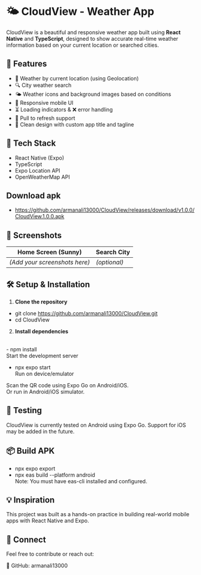 # 🌤️ CloudView - Weather App

CloudView is a beautiful and responsive weather app built using **React Native** and **TypeScript**, designed to show accurate real-time weather information based on your current location or searched cities.

## 🚀 Features

- 📍 Weather by current location (using Geolocation)
- 🔍 City weather search
- 🌤️ Weather icons and background images based on conditions
- 📱 Responsive mobile UI
- ⏳ Loading indicators & ❌ error handling
- 🧭 Pull to refresh support
- 🎨 Clean design with custom app title and tagline

## 🔧 Tech Stack

- React Native (Expo)
- TypeScript
- Expo Location API
- OpenWeatherMap API

## Download apk 

- https://github.com/armanali13000/CloudView/releases/download/v1.0.0/CloudView.1.0.0.apk

## 📸 Screenshots

| Home Screen (Sunny) | Search City |
|---------------------|-------------|
| *(Add your screenshots here)* | *(optional)* |

## 🛠️ Setup & Installation

1. **Clone the repository**

- git clone https://github.com/armanali13000/CloudView.git <br>
- cd CloudView


2. **Install dependencies**
<br>
- npm install <br>
Start the development server

- npx expo start <br>
Run on device/emulator

Scan the QR code using Expo Go on Android/iOS.
<br>
Or run in Android/iOS simulator.

## 🧪 Testing
CloudView is currently tested on Android using Expo Go. Support for iOS may be added in the future.

## 📦 Build APK <br>

- npx expo export 
- npx eas build --platform android <br>
Note: You must have eas-cli installed and configured.


## 💡 Inspiration <br>
This project was built as a hands-on practice in building real-world mobile apps with React Native and Expo.

## 🤝 Connect <br>
Feel free to contribute or reach out:

🔗 GitHub: armanali13000